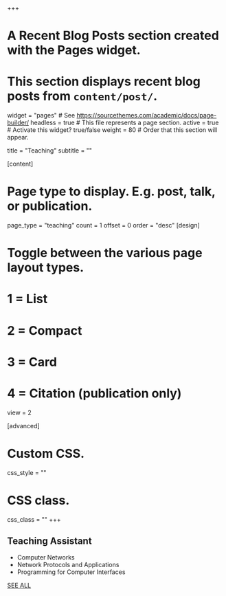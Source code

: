 +++
# A Recent Blog Posts section created with the Pages widget.
# This section displays recent blog posts from `content/post/`.

widget = "pages"  # See https://sourcethemes.com/academic/docs/page-builder/
headless = true  # This file represents a page section.
active = true  # Activate this widget? true/false
weight = 80  # Order that this section will appear.

title = "Teaching"
subtitle = ""

[content]
  # Page type to display. E.g. post, talk, or publication.
  page_type = "teaching"
  count = 1
  offset = 0
  order = "desc"
[design]
  # Toggle between the various page layout types.
  #   1 = List
  #   2 = Compact
  #   3 = Card
  #   4 = Citation (publication only)
  view = 2
    
[advanced]
 # Custom CSS. 
 css_style = ""
 
 # CSS class.
 css_class = ""
+++

## Teaching Assistant

* Computer Networks
* Network Protocols and Applications
* Programming for Computer Interfaces

[SEE ALL <i class="fas fa-angle-right"></i>](teaching/)


